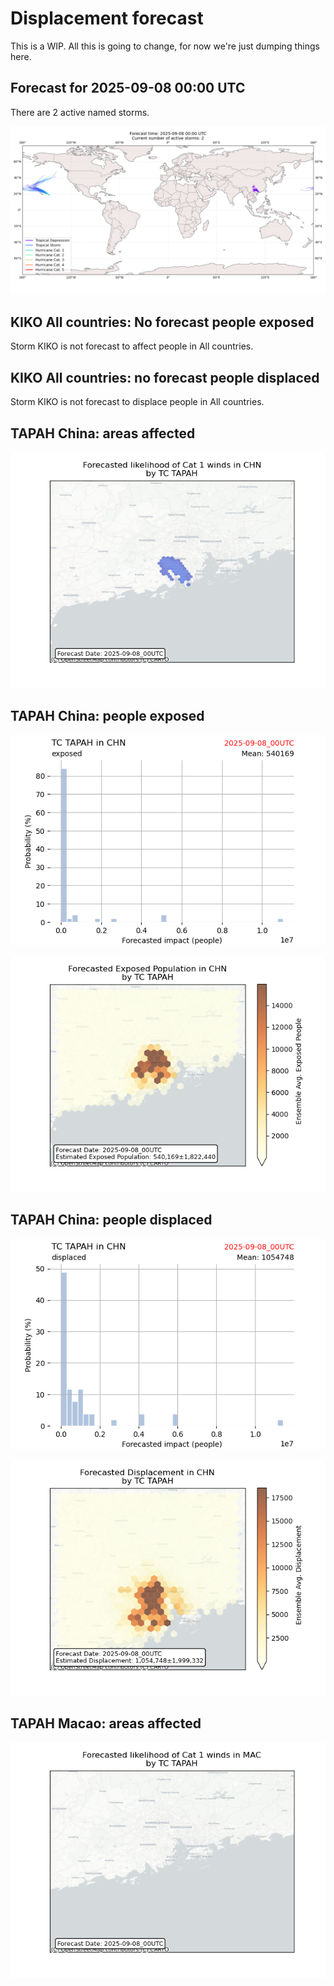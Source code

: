 # Displacement forecast

This is a WIP. All this is going to change, for now we're just dumping things here.

## Forecast for 2025-09-08 00:00 UTC

There are 2 active named storms.

![Active storm ensemble tracks](ECMWF_TC_tracks_20250908000000.png)


## KIKO All countries: No forecast people exposed

Storm KIKO is not forecast to affect people in All countries.


## KIKO All countries: no forecast people displaced

Storm KIKO is not forecast to displace people in All countries.


## TAPAH China: areas affected

![Map of areas possibly experiencing Cat 1 winds](impact-map_TC_ECMWF_ens_TAPAH_2025-09-08_00UTC_CHN_cat1.png)


## TAPAH China: people exposed

![Histogram of possible exposed population](impact-histogram_TC_ECMWF_ens_TAPAH_2025-09-08_00UTC_CHN_exposed.png)

![Map of possible exposed population](impact-map_TC_ECMWF_ens_TAPAH_2025-09-08_00UTC_CHN_exposed.png)


## TAPAH China: people displaced

![Histogram of possible displaced population](impact-histogram_TC_ECMWF_ens_TAPAH_2025-09-08_00UTC_CHN_displaced.png)


![Map of possible displaced population](impact-map_TC_ECMWF_ens_TAPAH_2025-09-08_00UTC_CHN_displaced.png)


## TAPAH Macao: areas affected

![Map of areas possibly experiencing Cat 1 winds](impact-map_TC_ECMWF_ens_TAPAH_2025-09-08_00UTC_MAC_cat1.png)


